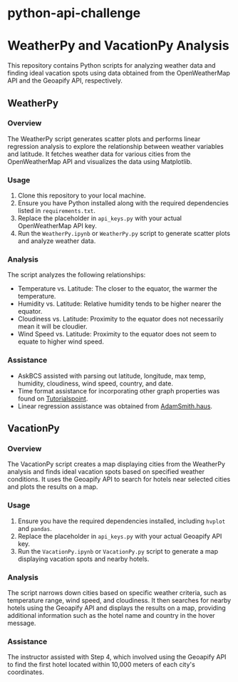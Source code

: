 # python-api-challenge
# WeatherPy and VacationPy Analysis

This repository contains Python scripts for analyzing weather data and finding ideal vacation spots using data obtained from the OpenWeatherMap API and the Geoapify API, respectively.

## WeatherPy

### Overview

The WeatherPy script generates scatter plots and performs linear regression analysis to explore the relationship between weather variables and latitude. It fetches weather data for various cities from the OpenWeatherMap API and visualizes the data using Matplotlib.

### Usage

1. Clone this repository to your local machine.
2. Ensure you have Python installed along with the required dependencies listed in `requirements.txt`.
3. Replace the placeholder in `api_keys.py` with your actual OpenWeatherMap API key.
4. Run the `WeatherPy.ipynb` or `WeatherPy.py` script to generate scatter plots and analyze weather data.

### Analysis

The script analyzes the following relationships:

- Temperature vs. Latitude: The closer to the equator, the warmer the temperature.
- Humidity vs. Latitude: Relative humidity tends to be higher nearer the equator.
- Cloudiness vs. Latitude: Proximity to the equator does not necessarily mean it will be cloudier.
- Wind Speed vs. Latitude: Proximity to the equator does not seem to equate to higher wind speed.

### Assistance

- AskBCS assisted with parsing out latitude, longitude, max temp, humidity, cloudiness, wind speed, country, and date.
- Time format assistance for incorporating other graph properties was found on [Tutorialspoint](https://www.tutorialspoint.com/python/time_strftime.htm).
- Linear regression assistance was obtained from [AdamSmith.haus](https://www.adamsmith.haus/python/examples/658/scipy-compute-a-linear-regression-line).

## VacationPy

### Overview

The VacationPy script creates a map displaying cities from the WeatherPy analysis and finds ideal vacation spots based on specified weather conditions. It uses the Geoapify API to search for hotels near selected cities and plots the results on a map.

### Usage

1. Ensure you have the required dependencies installed, including `hvplot` and `pandas`.
2. Replace the placeholder in `api_keys.py` with your actual Geoapify API key.
3. Run the `VacationPy.ipynb` or `VacationPy.py` script to generate a map displaying vacation spots and nearby hotels.

### Analysis

The script narrows down cities based on specific weather criteria, such as temperature range, wind speed, and cloudiness. It then searches for nearby hotels using the Geoapify API and displays the results on a map, providing additional information such as the hotel name and country in the hover message.

### Assistance

The instructor assisted with Step 4, which involved using the Geoapify API to find the first hotel located within 10,000 meters of each city's coordinates.
